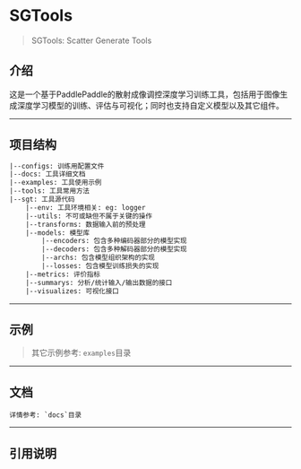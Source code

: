 # SGTools
> SGTools: Scatter Generate Tools

## 介绍

这是一个基于PaddlePaddle的散射成像调控深度学习训练工具，包括用于图像生成深度学习模型的训练、评估与可视化；同时也支持自定义模型以及其它组件。

-----------

## 项目结构

```txt
|--configs: 训练用配置文件
|--docs: 工具详细文档
|--examples: 工具使用示例
|--tools: 工具常用方法
|--sgt: 工具源代码
    |--env: 工具环境相关: eg: logger
    |--utils: 不可或缺但不属于关键的操作
    |--transforms: 数据输入前的预处理
    |--models: 模型库
        |--encoders: 包含多种编码器部分的模型实现
        |--decoders: 包含多种解码器部分的模型实现
        |--archs: 包含模型组织架构的实现
        |--losses: 包含模型训练损失的实现
    |--metrics: 评价指标
    |--summarys: 分析/统计输入/输出数据的接口
    |--visualizes: 可视化接口

```

-----------

## 示例
> 其它示例参考: `examples`目录

-----------

## 文档

    详情参考: `docs`目录

-----------

## 引用说明


